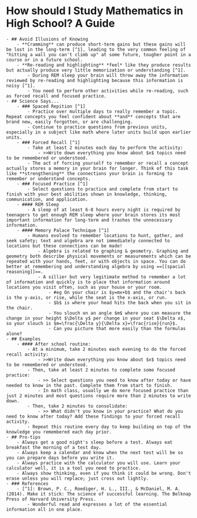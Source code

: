 # How should I Study Mathematics in High School? A Guide
	- ## Avoid Illusions of Knowing
		- **Cramming** can produce short-term gains but these gains will be lost in the long-term [^1], leading to the very common feeling of "hitting a wall you can't climb up" at some future, tougher point in a course or in a future school.
		- **Re-reading and highlighting** *feel* like they produce results but actually produce very little memorization or understanding [^1].
			- During REM sleep your brain will throw away the information reviewed by re-reading and highlighting because this information is noisy [^1].
			- You need to perform other activities while re-reading, such as forced recall and focused practice.
	- ## Science Says...
		- ### Spaced Repition [^1]
			- Practice over multiple days to really remember a topic. Repeat concepts you feel confident about **and** concepts that are brand new, easily forgotten, or are challenging.
			- Continue to practice questions from previous units, especially in a subject like math where later units build upon earlier units.
		- ### Forced Recall [^1]
			- Take at least 2 minutes each day to perform the activity:
				- >>Write down everything you know about $x$ topics need to be remembered or understood.
			- The act of forcing yourself to remember or recall a concept actually stores a memory in your brain for longer. Think of this task like **strengthening** the connections your brain is forming to remember or understand concepts.
		- ### Focused Practice [^1]
			- Select questions to practice and complete from start to finish with your best abilities shown in knowledge, thinking, communication, and application.
		- #### REM Sleep
			- A sleep of at least 6-8 hours every night is required by teenagers to get enough REM sleep where your brain stores its most important information for long-term and trashes the unnecessary information.
		- #### Memory Palace Technique [^1]
			- Humans evolved to remember locations to hunt, gather, and seek safety; text and algebra are not immediately connected to locations but these connections can be made!
				- Algebra is related to graphing & geometry. Graphing and geometry both describe physical movements or measurements which can be repeated with your hands, feet, or with objects in space. You can do better at remembering and understanding algebra by using ==[[spacial reasoning]]==.
				- A sillier but very legitimate method to remember a lot of information and quickly is to place that information around locations you visit often, such as your house or your room.
					- #eg On your chair is $y=mx+b$ and the chair's back is the y-axis, or rise, while the seat is the x-axis, or run.
					- $b$ is where your head hits the back when you sit in the chair.
					- You slouch on an angle $m$ where you can measure the change in your height $\Delta y$ per change in your seat $\Delta x$, so your slouch is $m=\frac{\Delta y}{\Delta x}=\frac{rise}{run}$.
					- Can you picture that more easily than the formulas alone?
	- ## Examples
		- #### After school routine:
			- At a minimum, take 2 minutes each evening to do the forced recall activity:
				- >>Write down everything you know about $x$ topics need to be remembered or understood.
			- Then, take at least 2 minutes to complete some focused practice:
				- >> Select questions you need to know after today or have needed to know in the past. Complete them from start to finish.
				- In math class, usually we do more focused practice than just 2 minutes and most questions require more than 2 minutes to write down.
			- Then, take 2 minutes to consolidate:
				- >> What didn't you know in your practice? What do you need to know after today? Add these findings to your forced recall activity.
			- Repeat this routine every day to keep building on top of the knowledge you remembered each day prior.
	- ## Pro-tips
		- Always get a good night's sleep before a test. Always eat breakfast the morning of a test day.
		- Always keep a calendar and know when the next test will be so you can prepare days before you write it.
		- Always practice with the calculator you will use. Learn your calculator well, it is a tool you need to practice.
		- Always show thinking, even if you think it could be wrong. Don't erase unless you will replace; just cross out lightly.
	- ### References
		- [^1]: Brown, P. C., Roediger, H. L., III., & McDaniel, M. A. (2014). Make it stick: The science of successful learning. The Belknap Press of Harvard University Press.
			- Wonderful read and expresses a lot of the essential information all in one place.